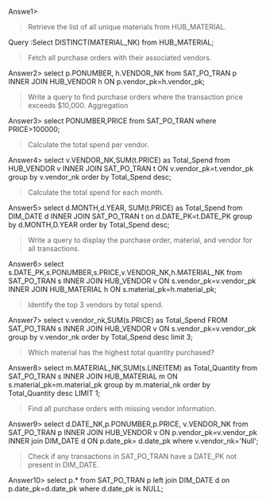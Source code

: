 Answe1>
> Retrieve the list of all unique materials from HUB_MATERIAL.
> 
Query :Select DISTINCT(MATERIAL_NK) from HUB_MATERIAL; 

> Fetch all purchase orders with their associated vendors.
> 
Answer2>
select p.PONUMBER,
 h.VENDOR_NK
 from SAT_PO_TRAN p
 INNER JOIN
 HUB_VENDOR h ON
 p.vendor_pk=h.vendor_pk;

 > Write a query to find purchase orders where the transaction price exceeds $10,000.
Aggregation
> 
 Answer3>
 select PONUMBER,PRICE
 from SAT_PO_TRAN
 where PRICE>100000;

 > Calculate the total spend per vendor.
> 
 Answer4>
 select v.VENDOR_NK,SUM(t.PRICE) as Total_Spend
from HUB_VENDOR v
INNER JOIN SAT_PO_TRAN t ON
v.vendor_pk=t.vendor_pk
group by v.vendor_nk
order by Total_Spend desc;

> Calculate the total spend for each month.
> 
Answer5>
select d.MONTH,d.YEAR, SUM(t.PRICE) as Total_Spend
from DIM_DATE d INNER JOIN
SAT_PO_TRAN t on 
d.DATE_PK=t.DATE_PK
group by d.MONTH,D.YEAR
order by Total_Spend desc;

> Write a query to display the purchase order, material, and vendor for all transactions.
> 
Answer6>
select s.DATE_PK,s.PONUMBER,s.PRICE,v.VENDOR_NK,h.MATERIAL_NK
 from SAT_PO_TRAN s INNER JOIN HUB_VENDOR v ON
 s.vendor_pk=v.vendor_pk
 INNER JOIN HUB_MATERIAL h ON
 s.material_pk=h.material_pk;

 > Identify the top 3 vendors by total spend.
> 
 Answer7>
 select v.vendor_nk,SUM(s.PRICE) as Total_Spend
FROM SAT_PO_TRAN s INNER JOIN HUB_VENDOR v
ON s.vendor_pk=v.vendor_pk
group by v.vendor_nk
order by Total_Spend desc
limit 3;

> Which material has the highest total quantity purchased?
> 
Answer8>
select m.MATERIAL_NK,SUM(s.LINEITEM) as Total_Quantity
from SAT_PO_TRAN s INNER JOIN HUB_MATERIAL m ON
s.material_pk=m.material_pk
group by m.material_nk
order by Total_Quantity desc
LIMIT 1;

> Find all purchase orders with missing vendor information.
> 
Answer9>
 select d.DATE_NK,p.PONUMBER,p.PRICE,
 v.VENDOR_NK from SAT_PO_TRAN p INNER JOIN HUB_VENDOR v ON 
 p.vendor_pk=v.vendor_pk
 INNER join DIM_DATE d ON
 p.date_pk= d.date_pk
 where v.vendor_nk='Null';

> Check if any transactions in SAT_PO_TRAN have a DATE_PK not present in DIM_DATE.
> 
Answer10>
select p.* from SAT_PO_TRAN p
left join DIM_DATE d on 
p.date_pk=d.date_pk
where d.date_pk is NULL;
